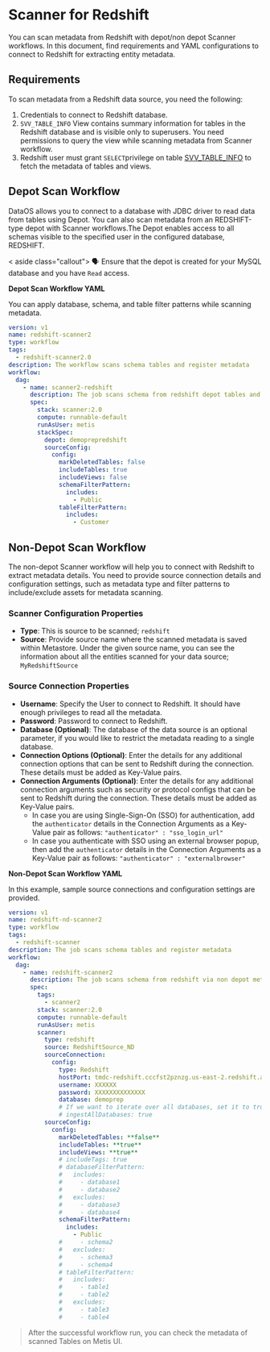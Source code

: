 # Scanner for Redshift

You can scan metadata from Redshift with depot/non depot Scanner workflows. In this document, find requirements and YAML configurations to connect to Redshift for extracting entity metadata. 

## Requirements

To scan metadata from a Redshift data source, you need the following:

1. Credentials to connect to Redshift database.
2. `SVV_TABLE_INFO` View contains summary information for tables in the Redshift database and is visible only to superusers. You need permissions to query the view while scanning metadata from Scanner workflow.
3. Redshift user must grant `SELECT`privilege on table [SVV_TABLE_INFO](https://docs.aws.amazon.com/redshift/latest/dg/r_SVV_TABLE_INFO.html) to fetch the metadata of tables and views.

## Depot Scan Workflow

DataOS allows you to connect to a database with JDBC driver to read data from tables using Depot. You can also scan metadata from an REDSHIFT-type depot with Scanner workflows.The Depot enables access to all schemas visible to the specified user in the configured database, REDSHIFT. 

< aside class="callout">
🗣 Ensure that the depot is created for your MySQL database and you have `Read` access.</aside>

**Depot Scan Workflow YAML**

You can apply database, schema, and table filter patterns while scanning metadata.

```yaml
version: v1
name: redshift-scanner2
type: workflow
tags:
  - redshift-scanner2.0
description: The workflow scans schema tables and register metadata
workflow:
  dag:
    - name: scanner2-redshift
      description: The job scans schema from redshift depot tables and register metadata to metis2
      spec:
        stack: scanner:2.0
        compute: runnable-default
        runAsUser: metis
        stackSpec:
          depot: demoprepredshift
          sourceConfig:
            config:
              markDeletedTables: false
              includeTables: true
              includeViews: false
              schemaFilterPattern:
                includes:
                  - Public
              tableFilterPattern:
                includes:
                  - Customer
```

## Non-Depot Scan Workflow

The non-depot Scanner workflow will help you to connect with Redshift to extract metadata details. You need to provide source connection details and configuration settings, such as metadata type and filter patterns to include/exclude assets for metadata scanning. 

### **Scanner Configuration Properties**

- **Type**: This is source to be scanned; `redshift`
- **Source**: Provide source name where the scanned metadata is saved within Metastore. Under the given source name, you can see the information about all the entities scanned for your data source; `MyRedshiftSource`

### **Source Connection Properties**

- **Username**: Specify the User to connect to Redshift. It should have enough privileges to read all the metadata.
- **Password**: Password to connect to Redshift.
- **Database (Optional)**: The database of the data source is an optional parameter, if you would like to restrict the metadata reading to a single database.
- **Connection Options (Optional)**: Enter the details for any additional connection options that can be sent to Redshift during the connection. These details must be added as Key-Value pairs.
- **Connection Arguments (Optional)**: Enter the details for any additional connection arguments such as security or protocol configs that can be sent to Redshift during the connection. These details must be added as Key-Value pairs.
    - In case you are using Single-Sign-On (SSO) for authentication, add the `authenticator` details in the Connection Arguments as a Key-Value pair as follows: `"authenticator" : "sso_login_url"`
    - In case you authenticate with SSO using an external browser popup, then add the `authenticator` details in the Connection Arguments as a Key-Value pair as follows: `"authenticator" : "externalbrowser"`

**Non-Depot Scan Workflow YAML**

In this example, sample source connections and configuration settings are provided.

```yaml
version: v1
name: redshift-nd-scanner2
type: workflow
tags:
  - redshift-scanner
description: The job scans schema tables and register metadata
workflow:
  dag:
    - name: redshift-scanner2
      description: The job scans schema from redshift via non depot method to scan tables and register their metadata on metis2
      spec:
        tags:
          - scanner2
        stack: scanner:2.0
        compute: runnable-default
        runAsUser: metis
        scanner:
          type: redshift
          source: RedshiftSource_ND
          sourceConnection:
            config:
              type: Redshift
              hostPort: tmdc-redshift.cccfst2pznzg.us-east-2.redshift.amazonaws.com:5439
              username: XXXXXX
              password: XXXXXXXXXXXXXX
              database: demoprep
              # If we want to iterate over all databases, set it to true
              # ingestAllDatabases: true
          sourceConfig:
            config:
              markDeletedTables: **false**
              includeTables: **true**
              includeViews: **true**
              # includeTags: true
              # databaseFilterPattern:
              #   includes:
              #     - database1
              #     - database2
              #   excludes:
              #     - database3
              #     - database4
              schemaFilterPattern:
                includes:
                  - Public
              #     - schema2
              #   excludes:
              #     - schema3
              #     - schema4
              # tableFilterPattern:
              #   includes:
              #     - table1
              #     - table2
              #   excludes:
              #     - table3
              #     - table4
```

> After the successful workflow run, you can check the metadata of scanned Tables on Metis UI.

